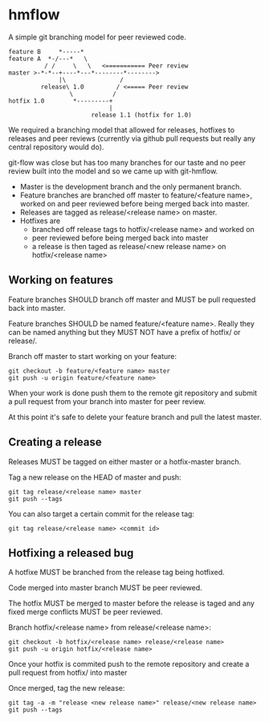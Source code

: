 # hmflow

A simple git branching model for peer reviewed code.

```
feature B     *-----*
feature A  *-/---*   \
          / /     \   \   <=========== Peer review
master >-*-*--+----*---*--------*-------->
              |\               /
         release\ 1.0         / <===== Peer review
                 \           /
hotfix 1.0        *---------+
                            |
                       release 1.1 (hotfix for 1.0)
```

We required a branching model that allowed for releases, hotfixes to releases and peer reviews (currently via github pull requests but really any central repository would do).

git-flow was close but has too many branches for our taste and no peer review built into the model and so we came up with git-hmflow.

* Master is the development branch and the only permanent branch.
* Feature branches are branched off master to feature/\<feature name\>, worked on and peer reviewed before being merged back into master.
* Releases are tagged as release/\<release name\> on master.
* Hotfixes are
  * branched off release tags to hotfix/\<release name\> and worked on
  * peer reviewed before being merged back into master
  * a release is then taged as release/\<new release name\> on hotfix/\<release name\>

## Working on features

Feature branches SHOULD branch off master and MUST be pull requested back into master.

Feature branches SHOULD be named feature/\<feature name\>. Really they can be named anything but they MUST NOT have a prefix of hotfix/ or release/.

Branch off master to start working on your feature:
```
git checkout -b feature/<feature name> master
git push -u origin feature/<feature name>
```

When your work is done push them to the remote git repository and submit a pull request from your branch into master for peer review.

At this point it's safe to delete your feature branch and pull the latest master.

## Creating a release

Releases MUST be tagged on either master or a hotfix-master branch.

Tag a new release on the HEAD of master and push:
```
git tag release/<release name> master
git push --tags
```

You can also target a certain commit for the release tag:
```
git tag release/<release name> <commit id>
```

## Hotfixing a released bug

A hotfixe MUST be branched from the release tag being hotfixed.

Code merged into master branch MUST be peer reviewed.

The hotfix MUST be merged to master before the release is taged and any fixed merge conflicts MUST be peer reviewed.

Branch hotfix/\<release name\> from release/\<release name\>:
```
git checkout -b hotfix/<release name> release/<release name>
git push -u origin hotfix/<release name>
```

Once your hotfix is commited push to the remote repository and create a pull request from hotfix/<release name> into master

Once merged, tag the new release:
```
git tag -a -m "release <new release name>" release/<new release name>
git push --tags
```
